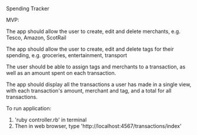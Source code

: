 Spending Tracker


MVP:

The app should allow the user to create, edit and delete merchants, e.g. Tesco, Amazon, ScotRail

The app should allow the user to create, edit and delete tags for their spending, e.g. groceries, entertainment, transport

The user should be able to assign tags and merchants to a transaction, as well as an amount spent on each transaction.

The app should display all the transactions a user has made in a single view, with each transaction's amount, merchant and tag, and a total for all transactions.

To run application:

1. 'ruby controller.rb' in terminal
2. Then in web browser, type 'http://localhost:4567/transactions/index'
